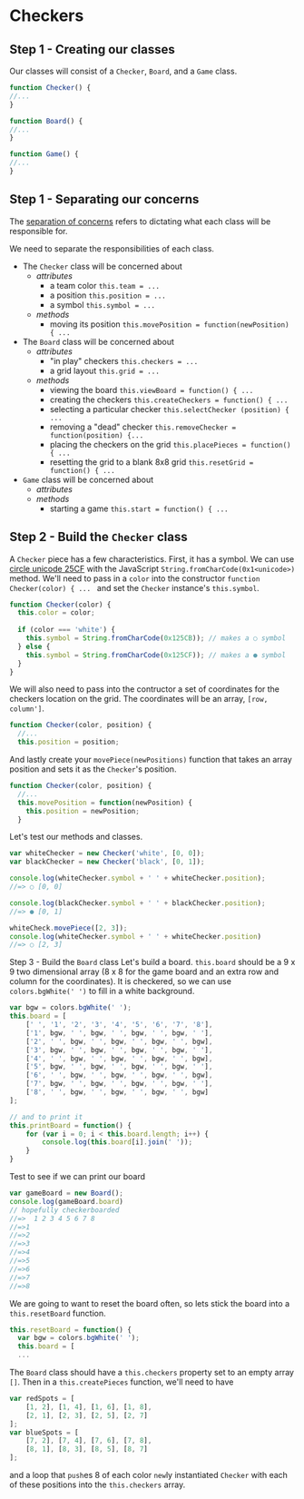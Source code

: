 # Checkers
## Step 1 - Creating our classes
Our classes will consist of a `Checker`, `Board`, and a `Game` class. 
```javascript
function Checker() {
//...
}

function Board() {
//...
}

function Game() {
//...
}
```

## Step 1 - Separating our concerns
The [separation of concerns](https://en.wikipedia.org/wiki/Separation_of_concerns) refers to dictating what each class will be responsible for.

We need to separate the responsibilities of each class.
* The `Checker` class will be concerned about
  * *attributes*
    * a team color `this.team = ...`
    * a position `this.position = ...`
    * a symbol `this.symbol = ...`
  * *methods*
    * moving its position `this.movePosition = function(newPosition) { ...`
* The `Board` class will be concerned about
  * *attributes*
    * "in play" checkers `this.checkers = ...`
    * a grid layout `this.grid = ...`
  * *methods*
    * viewing the board `this.viewBoard = function() { ...`
    * creating the checkers `this.createCheckers = function() { ...`
    * selecting a particular checker `this.selectChecker (position) { ...`
    * removing a "dead" checker `this.removeChecker = function(position) {...`
    * placing the checkers on the grid `this.placePieces = function() { ...`
    * resetting the grid to a blank 8x8 grid `this.resetGrid = function() { ...`
* `Game` class will be concerned about
  * *attributes*
  * *methods*
    * starting a game `this.start = function() { ...`
  

## Step 2 - Build the `Checker` class
A `Checker` piece has a few characteristics. First, it has a symbol. We can use [circle unicode 25CF](http://jrgraphix.net/r/Unicode/25A0-25FF) with the JavaScript `String.fromCharCode(0x1<unicode>)` method. We'll need to pass in a `color` into the constructor `function Checker(color) { ... ` and set the `Checker` instance's `this.symbol`.

```javascript
function Checker(color) {
  this.color = color;
  
  if (color === 'white') {
    this.symbol = String.fromCharCode(0x125CB)); // makes a ○ symbol
  } else {
    this.symbol = String.fromCharCode(0x125CF)); // makes a ● symbol
  }
}
```

We will also need to pass into the contructor a set of coordinates for the checkers location on the grid. The coordinates will be an array, `[row, column']`.
```javascript
function Checker(color, position) {
  //...
  this.position = position;
```

And lastly create your `movePiece(newPositions)` function that takes an array position and sets it as the `Checker`'s position.
```javascript
function Checker(color, position) {
  //...
  this.movePosition = function(newPosition) {
    this.position = newPosition;
  }
```

Let's test our methods and classes.
```javascript
var whiteChecker = new Checker('white', [0, 0]);
var blackChecker = new Checker('black', [0, 1]);

console.log(whiteChecker.symbol + ' ' + whiteChecker.position);
//=> ○ [0, 0]

console.log(blackChecker.symbol + ' ' + blackChecker.position);
//=> ● [0, 1] 

whiteCheck.movePiece([2, 3]);
console.log(whiteChecker.symbol + ' ' + whiteChecker.position)
//=> ○ [2, 3]
```
Step 3 - Build the `Board` class
Let's build a board. `this.board` should be a 9 x 9 two dimensional array (8 x 8 for the game board and an extra row and column for the coordinates). It is checkered, so we can use `colors.bgWhite(' ')` to fill in a white background.
```javascript
var bgw = colors.bgWhite(' ');
this.board = [
    [' ', '1', '2', '3', '4', '5', '6', '7', '8'],
    ['1', bgw, ' ', bgw, ' ', bgw, ' ', bgw, ' '],
    ['2', ' ', bgw, ' ', bgw, ' ', bgw, ' ', bgw],
    ['3', bgw, ' ', bgw, ' ', bgw, ' ', bgw, ' '],
    ['4', ' ', bgw, ' ', bgw, ' ', bgw, ' ', bgw],
    ['5', bgw, ' ', bgw, ' ', bgw, ' ', bgw, ' '],
    ['6', ' ', bgw, ' ', bgw, ' ', bgw, ' ', bgw],
    ['7', bgw, ' ', bgw, ' ', bgw, ' ', bgw, ' '],
    ['8', ' ', bgw, ' ', bgw, ' ', bgw, ' ', bgw]
];

// and to print it
this.printBoard = function() {
    for (var i = 0; i < this.board.length; i++) {
        console.log(this.board[i].join(' '));
    }
}
```

Test to see if we can print our board
```javascript
var gameBoard = new Board();
console.log(gameBoard.board)
// hopefully checkerboarded
//=>  1 2 3 4 5 6 7 8
//=>1
//=>2
//=>3
//=>4
//=>5
//=>6
//=>7
//=>8
```

We are going to want to reset the board often, so lets stick the board into a `this.resetBoard` function.
```javascript
this.resetBoard = function() {
  var bgw = colors.bgWhite(' ');
  this.board = [
  ...
```

The `Board` class should have a `this.checkers` property set to an empty array `[]`. Then in a `this.createPieces` function, we'll need to have
```javascript
var redSpots = [
    [1, 2], [1, 4], [1, 6], [1, 8],
    [2, 1], [2, 3], [2, 5], [2, 7]
];
var blueSpots = [
    [7, 2], [7, 4], [7, 6], [7, 8],
    [8, 1], [8, 3], [8, 5], [8, 7]
];
```
and a loop that `push`es 8 of each color `new`ly instantiated  `Checker` with each of these positions into the `this.checkers` array.
